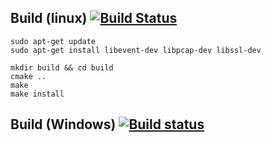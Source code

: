 ## Build (linux) [![Build Status](https://travis-ci.com/stdcin/kcpp.svg?branch=master)](https://travis-ci.com/stdcin/kcpp)
```
sudo apt-get update
sudo apt-get install libevent-dev libpcap-dev libssl-dev

mkdir build && cd build
cmake ..
make
make install
```


## Build (Windows) [![Build status](https://ci.appveyor.com/api/projects/status/iia6lh928te7ctri/branch/master?svg=true)](https://ci.appveyor.com/project/vitamincpp/kcpp/branch/master)
[](https://slproweb.com/products/Win32OpenSSL.html)
